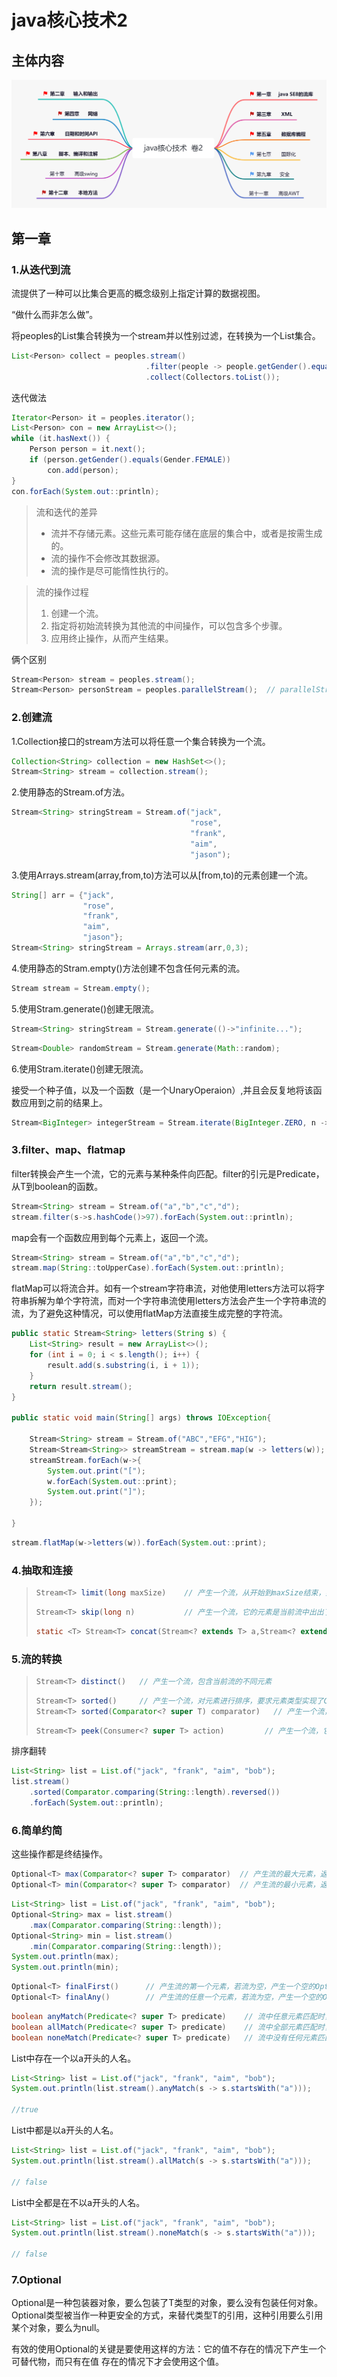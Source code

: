 # java核心技术2

## 主体内容

![](..\java\img\目录结构2.png)

## 第一章

### 1.从迭代到流

流提供了一种可以比集合更高的概念级别上指定计算的数据视图。

“做什么而非怎么做”。

将peoples的List集合转换为一个stream并以性别过滤，在转换为一个List集合。

```java
List<Person> collect = peoples.stream()
    						  .filter(people -> people.getGender().equals(Gender.FEMALE))
                              .collect(Collectors.toList());
```

迭代做法

```java
Iterator<Person> it = peoples.iterator();
List<Person> con = new ArrayList<>();
while (it.hasNext()) {
    Person person = it.next();
    if (person.getGender().equals(Gender.FEMALE))
        con.add(person);
}
con.forEach(System.out::println);
```

> 流和迭代的差异
>
> * 流并不存储元素。这些元素可能存储在底层的集合中，或者是按需生成的。
> * 流的操作不会修改其数据源。
> * 流的操作是尽可能惰性执行的。

> 流的操作过程
>
> 1. 创建一个流。
> 2. 指定将初始流转换为其他流的中间操作，可以包含多个步骤。
> 3. 应用终止操作，从而产生结果。

俩个区别

```java
Stream<Person> stream = peoples.stream();
Stream<Person> personStream = peoples.parallelStream();  // parallelStream可以让流库以并行的方式执行过滤和计算
```

### 2.创建流

1.Collection接口的stream方法可以将任意一个集合转换为一个流。

```java
Collection<String> collection = new HashSet<>();
Stream<String> stream = collection.stream();
```

2.使用静态的Stream.of方法。

```java
Stream<String> stringStream = Stream.of("jack",
                                        "rose",
                                        "frank",
                                        "aim",
                                        "jason");
```

3.使用Arrays.stream(array,from,to)方法可以从[from,to)的元素创建一个流。

```java
String[] arr = {"jack",
                "rose",
                "frank",
                "aim",
                "jason"};
Stream<String> stringStream = Arrays.stream(arr,0,3);
```

4.使用静态的Stram.empty()方法创建不包含任何元素的流。

```java
Stream stream = Stream.empty();
```

5.使用Stram.generate()创建无限流。

```java
Stream<String> stringStream = Stream.generate(()->"infinite...");
```

```java
Stream<Double> randomStream = Stream.generate(Math::random);
```

6.使用Stram.iterate()创建无限流。

接受一个种子值，以及一个函数（是一个UnaryOperaion<T>）,并且会反复地将该函数应用到之前的结果上。

```java
Stream<BigInteger> integerStream = Stream.iterate(BigInteger.ZERO, n -> n.add(BigInteger.TEN));
```

### 3.filter、map、flatmap

filter转换会产生一个流，它的元素与某种条件向匹配。filter的引元是Predicate<T>，从T到boolean的函数。

```java
Stream<String> stream = Stream.of("a","b","c","d");
stream.filter(s->s.hashCode()>97).forEach(System.out::println);
```

map会有一个函数应用到每个元素上，返回一个流。

```java
Stream<String> stream = Stream.of("a","b","c","d");
stream.map(String::toUpperCase).forEach(System.out::println);
```

flatMap可以将流合并。如有一个stream字符串流，对他使用letters方法可以将字符串拆解为单个字符流，而对一个字符串流使用letters方法会产生一个字符串流的流，为了避免这种情况，可以使用flatMap方法直接生成完整的字符流。

```java
public static Stream<String> letters(String s) {
    List<String> result = new ArrayList<>();
    for (int i = 0; i < s.length(); i++) {
        result.add(s.substring(i, i + 1));
    }
    return result.stream();
}

public static void main(String[] args) throws IOException{
    
    Stream<String> stream = Stream.of("ABC","EFG","HIG");
    Stream<Stream<String>> streamStream = stream.map(w -> letters(w));
    streamStream.forEach(w->{
        System.out.print("[");
        w.forEach(System.out::print);
        System.out.print("]");
    });
    
}
```

```java
stream.flatMap(w->letters(w)).forEach(System.out::print);
```

### 4.抽取和连接

>```java
>Stream<T> limit(long maxSize)    // 产生一个流，从开始到maxSize结束，如果maxSize大于流内元素的长度，则返回全部元素组成的流
>```
>
>```java
>Stream<T> skip(long n)           // 产生一个流，它的元素是当前流中出出了前n个元素之外的所有元素
>```
>
>```java
>static <T> Stream<T> concat(Stream<? extends T> a,Stream<? extends T> b)  // 产生一个流，它的元素是a的元素后跟b的元素 
>```

### 5.流的转换

>```java
>Stream<T> distinct()   // 产生一个流，包含当前流的不同元素
>```
>
>```java
>Stream<T> sorted()     // 产生一个流，对元素进行排序，要求元素类型实现了Comparable接口
>Stream<T> sorted(Comparator<? super T) comparator)   // 产生一个流，按比较器的方式排序
>```
>
>```java
>Stream<T> peek(Consumer<? super T> action)         // 产生一个流，它与当前流中的元素相同，在获取其中每个元素时，会将其传递给action
>```

排序翻转

```java
List<String> list = List.of("jack", "frank", "aim", "bob");
list.stream()
    .sorted(Comparator.comparing(String::length).reversed())
    .forEach(System.out::println);
```

### 6.简单约简

这些操作都是终结操作。

```java
Optional<T> max(Comparator<? super T> comparator)  // 产生流的最大元素，返回Optional包装随想对象，若流为空，产生一个空的Optional对象
Optional<T> min(Comparator<? super T> comparator)  // 产生流的最小元素，返回Optional包装随想对象，若流为空，产生一个空的Optional对象
```

```java
List<String> list = List.of("jack", "frank", "aim", "bob");
Optional<String> max = list.stream()
    .max(Comparator.comparing(String::length));
Optional<String> min = list.stream()
    .min(Comparator.comparing(String::length));
System.out.println(max);
System.out.println(min);
```

```java
Optional<T> finalFirst()      // 产生流的第一个元素，若流为空，产生一个空的Optional对象
Optional<T> finalAny()        // 产生流的任意一个元素，若流为空，产生一个空的Optional对象
```

```java
boolean anyMatch(Predicate<? super T> predicate)    // 流中任意元素匹配时，返回true
boolean allMatch(Predicate<? super T> predicate)    // 流中全部元素匹配时，返回true
boolean noneMatch(Predicate<? super T> predicate)   // 流中没有任何元素匹配时，返回true
```

List中存在一个以a开头的人名。

```java
List<String> list = List.of("jack", "frank", "aim", "bob");
System.out.println(list.stream().anyMatch(s -> s.startsWith("a")));

//true
```

List中都是以a开头的人名。

```java
List<String> list = List.of("jack", "frank", "aim", "bob");
System.out.println(list.stream().allMatch(s -> s.startsWith("a")));

// false
```

List中全都是在不以a开头的人名。

```java
List<String> list = List.of("jack", "frank", "aim", "bob");
System.out.println(list.stream().noneMatch(s -> s.startsWith("a")));

// false
```

### 7.Optional

Optional是一种包装器对象，要么包装了T类型的对象，要么没有包装任何对象。Optional<T>类型被当作一种更安全的方式，来替代类型T的引用，这种引用要么引用某个对象，要么为null。

有效的使用Optional的关键是要使用这样的方法：它的值不存在的情况下产生一个可替代物，而只有在值 存在的情况下才会使用这个值。




